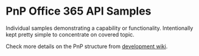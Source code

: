 # PnP Office 365 API Samples #
Individual samples demonstrating a capability or functionality. Intentionally kept pretty simple to concentrate on covered topic. 

Check more details on the PnP structure from [development wiki](https://github.com/OfficeDev/PnP/wiki/Structure-and-high-level-working-model).

